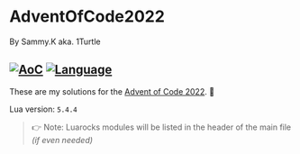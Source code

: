 # AdventOfCode2022
By Sammy.K aka. 1Turtle

[![AoC](https://img.shields.io/badge/Advent%20of%20Code-2022-8803ec?style=for-the-badge)](https://adventofcode.com/2022)
[![Language](https://img.shields.io/badge/Powered%20by-LUAROCKS-FFDA49?style=for-the-badge)](https://luarocks.org/)
-

These are my solutions for the [Advent of Code 2022](https://adventofcode.com/2022). 🎄  
  
Lua version: ``5.4.4``  
> 👉 Note: Luarocks modules will be listed in the header of the main file *(if even needed)*  
